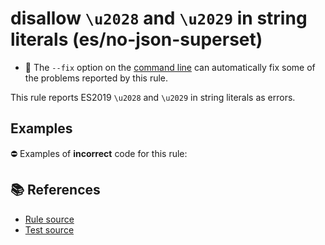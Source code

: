 # disallow `\u2028` and `\u2029` in string literals (es/no-json-superset)

- 🔧 The `--fix` option on the [command line](http://eslint.org/docs/user-guide/command-line-interface#fix) can automatically fix some of the problems reported by this rule.

This rule reports ES2019 `\u2028` and `\u2029` in string literals as errors.

## Examples

⛔ Examples of **incorrect** code for this rule:

<eslint-playground type="bad" code="/*eslint es/no-json-superset: error */
const u2028 = &quot;&#x2028;&quot; // a \u2028 is in this string
const u2029 = &quot;&#x2029;&quot; // a \u2029 is in this string
" />

## 📚 References

- [Rule source](https://github.com/mysticatea/eslint-plugin-es/blob/v1.3.2/lib/rules/no-json-superset.js)
- [Test source](https://github.com/mysticatea/eslint-plugin-es/blob/v1.3.2/tests/lib/rules/no-json-superset.js)
